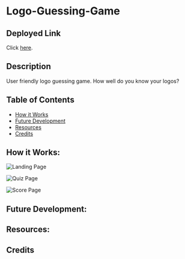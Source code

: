 # Logo-Guessing-Game

## Deployed Link
Click [here]([https://ooglapp.com/](https://ooglapp.godaddysites.com/)).

## Description
User friendly logo guessing game. How well do you know your logos?

## Table of Contents
- [How it Works](#how-it-works)
- [Future Development](#future-development)
- [Resources](#resources)
- [Credits](#credits)

## How it Works:


![Landing Page]()


![Quiz Page]()


![Score Page]()


## Future Development:


## Resources:


## Credits


